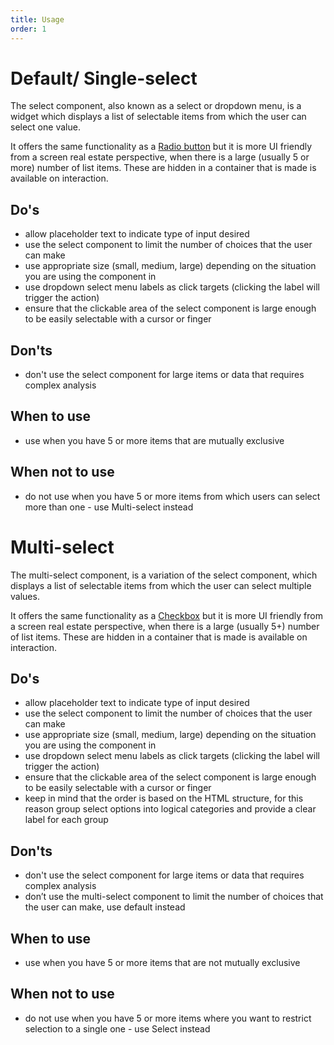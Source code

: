 ```yaml
---
title: Usage
order: 1
---
```

# Default/ Single-select

The select component, also known as a select or dropdown menu, is a widget which displays a list of selectable items from which the user can select one value.

It offers the same functionality as a [Radio button](https://ec.europa.eu/component-library/eu/components/forms/radio/code/) but it is more UI friendly from a screen real estate perspective, when there is a large (usually 5 or more) number of list items. These are hidden in a container that is made is available on interaction.

## Do's

- allow placeholder text to indicate type of input desired
- use the select component to limit the number of choices that the user can make
- use appropriate size (small, medium, large) depending on the situation you are using the component in
- use dropdown select menu labels as click targets (clicking the label will trigger the action)
- ensure that the clickable area of the select component is large enough to be easily selectable with a cursor or finger

## Don'ts

- don't use the select component for large items or data that requires complex analysis

## When to use

- use when you have 5 or more items that are mutually exclusive

## When not to use

- do not use when you have 5 or more items from which users can select more than one - use Multi-select instead

# Multi-select

The multi-select component, is a variation of the select component, which displays a list of selectable items from which the user can select multiple values.

It offers the same functionality as a [Checkbox](https://ec.europa.eu/component-library/eu/components/forms/checkbox/code/) but it is more UI friendly from a screen real estate perspective, when there is a large (usually 5+) number of list items. These are hidden in a container that is made is available on interaction.

## Do's

- allow placeholder text to indicate type of input desired
- use the select component to limit the number of choices that the user can make
- use appropriate size (small, medium, large) depending on the situation you are using the component in
- use dropdown select menu labels as click targets (clicking the label will trigger the action)
- ensure that the clickable area of the select component is large enough to be easily selectable with a cursor or finger
- keep in mind that the order is based on the HTML structure, for this reason group select options into logical categories and provide a clear label for each group

## Don'ts

- don't use the select component for large items or data that requires complex analysis
- don’t use the multi-select component to limit the number of choices that the user can make, use default instead

## When to use

- use when you have 5 or more items that are not mutually exclusive

## When not to use

- do not use when you have 5 or more items where you want to restrict selection to a single one - use Select instead
